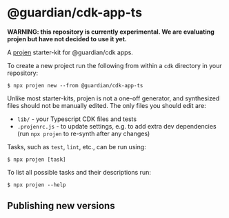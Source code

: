 # @guardian/cdk-app-ts

**WARNING: this repository is currently experimental. We are evaluating projen
but have not decided to use it yet.**

A [projen](https://github.com/projen/projen) starter-kit for @guardian/cdk apps.

To create a new project run the following from within a `cdk` directory in your
repository:

    $ npx projen new --from @guardian/cdk-app-ts

Unlike most starter-kits, projen is not a one-off generator, and synthesized
files should not be manually edited. The only files you should edit are:

* `lib/` - your Typescript CDK files and tests
* `.projenrc.js` - to update settings, e.g. to add extra dev dependencies (run
  `npx projen` to re-synth after any changes)

Tasks, such as `test`, `lint`, etc., can be run using:

    $ npx projen [task]

To list all possible tasks and their descriptions run:

    $ npx projen --help

## Publishing new versions


